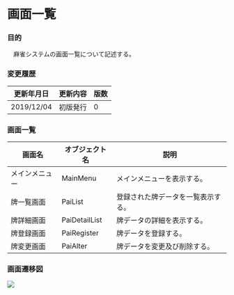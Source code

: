 # 画面一覧 
### 目的 
　麻雀システムの画面一覧について記述する。

### 変更履歴
|更新年月日|更新内容|版数|
|--|--|--|
|2019/12/04|初版発行|0|

### 画面一覧  

 |画面名|オブジェクト名|説明|
 |--|--|--|
 |メインメニュー|MainMenu|メインメニューを表示する。|
 |牌一覧画面|PaiList|登録された牌データを一覧表示する。|
 |牌詳細画面|PaiDetailList|牌データの詳細を表示する。|
 |牌登録画面|PaiRegister|牌データを登録する。|
 |牌変更画面|PaiAlter|牌データを変更及び削除する。|

 ### 画面遷移図  

![](2019-12-12-07-30-51.png)